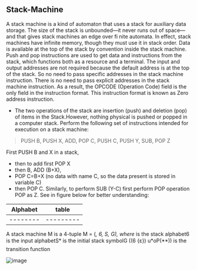 ## Stack-Machine

A stack machine is a kind of automaton that uses a stack for auxiliary data storage. The size of the stack  is  unbounded—it  never  runs  out  of  space—and  that  gives  stack machines  an  edge  over  fi nite  automata.  In  effect,  stack  machines  have infinite memory, though they must use it in stack order.
Data is available at the top of the stack by convention inside the stack machine. Push and pop instructions are used to get data and instructions from the stack, which functions both as a resource and a terminal. The input and output addresses are not required because the default address is at the top of the stack. So no need to pass specific addresses in the stack machine instruction.
There is no need to pass explicit addresses in the stack machine instruction. As a result, the OPCODE (Operation Code) field is the only field in the instruction format. This instruction format is known as Zero address instruction.
- The two operations of the stack are insertion (push) and deletion (pop) of items in the Stack.However, nothing physical is pushed or popped in a computer stack.
  Perform the following set of instructions intended for execution on a stack machine:
> PUSH B, 
> PUSH X, 
> ADD, 
> POP C, 
> PUSH C, 
> PUSH Y, 
> SUB, 
> POP Z 

First PUSH B and X in a stack, 
- then to add first POP X 
- then B, ADD (B+X), 
- POP C=B+X (no data with name C, so the data present is stored in variable C)
- then POP C.
Similarly, to perform SUB (Y-C) first perform POP operation POP as Z. See in figure below for better understanding:


Alphabet|table
|--------|--------|
|--------|---------|
A stack machine M is a 4-tuple M = (*, 6, S, G), where* is the stack alphabet6 is the input alphabetS* is the initial stack symbolG ((6 {ε}) u*oP(**)) is the transition function

![image](blob:file:///1cb4cee0-2965-4c42-ab28-442a893336fc)
